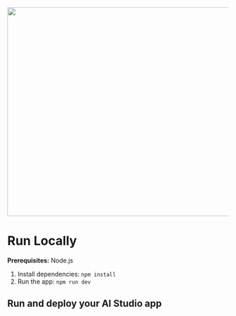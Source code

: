 <div align="center">
<img width="1200" height="475" alt="GHBanner" src="[https://github.com/user-attachments/assets/0aa67016-6eaf-458a-adb2-6e31a0763ed6](https://www.nextlevel.trading/images/Card.jpg)" />
</div>

# Run Locally

**Prerequisites:**  Node.js

1. Install dependencies:
   `npm install`
2. Run the app:
   `npm run dev`

## Run and deploy your AI Studio app

